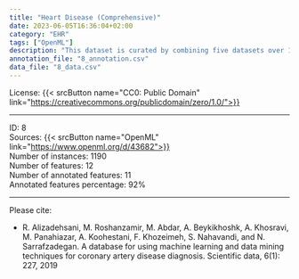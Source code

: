 ```yaml
---
title: "Heart Disease (Comprehensive)"
date: 2023-06-05T16:36:04+02:00
category: "EHR"
tags: ["OpenML"]
description: "This dataset is curated by combining five datasets over 11 standard features, making it the largest heart disease dataset available for research. Despite sharing this data on OpenML, it comes from separate research studies and is merged as a result of the meta-analysis."
annotation_file: "8_annotation.csv"
data_file: "8_data.csv"
---
```


License: {{< srcButton name="CC0: Public Domain" link="https://creativecommons.org/publicdomain/zero/1.0/">}} 

 --- 
ID: 8 \
Sources: {{< srcButton name="OpenML" link="https://www.openml.org/d/43682">}}  \
Number of instances: 1190 \
Number of features: 12 \
Number of annotated features: 11 \
Annotated features percentage: 92% 

 --- 
Please cite: 
- R. Alizadehsani, M. Roshanzamir, M. Abdar, A. Beykikhoshk, A. Khosravi, M. Panahiazar, A. Koohestani, F. Khozeimeh, S. Nahavandi, and N. Sarrafzadegan. A database for using machine learning and data mining techniques for coronary artery disease diagnosis. Scientific data, 6(1): 227, 2019 
